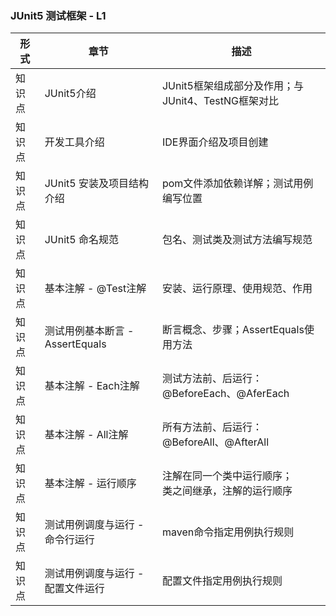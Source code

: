 ### JUnit5 测试框架 - L1

| 形式   | 章节                      | 描述                                       |
| ------ | ------------------------- | ------------------------------------------ |
| 知识点 | JUnit5介绍   | JUnit5框架组成部分及作用；与JUnit4、TestNG框架对比         |
| 知识点 | 开发工具介绍         | IDE界面介绍及项目创建                |
| 知识点 | JUnit5 安装及项目结构介绍     | pom文件添加依赖详解；测试用例编写位置                           |
| 知识点 | JUnit5 命名规范       | 包名、测试类及测试方法编写规范          |
| 知识点 | 基本注解 - @Test注解       | 安装、运行原理、使用规范、作用                    |
| 知识点 | 测试用例基本断言 - AssertEquals      | 断言概念、步骤；AssertEquals使用方法              |
| 知识点 | 基本注解 - Each注解       | 测试方法前、后运行：<br>@BeforeEach、@AferEach                    |
| 知识点 | 基本注解 - All注解       | 所有方法前、后运行：<br>@BeforeAll、@AfterAll                    |
| 知识点 | 基本注解 - 运行顺序       | 注解在同一个类中运行顺序；<br>类之间继承，注解的运行顺序                    |
| 知识点 | 测试用例调度与运行 - 命令行运行       | maven命令指定用例执行规则          |
| 知识点 | 测试用例调度与运行 - 配置文件运行 | 配置文件指定用例执行规则 |